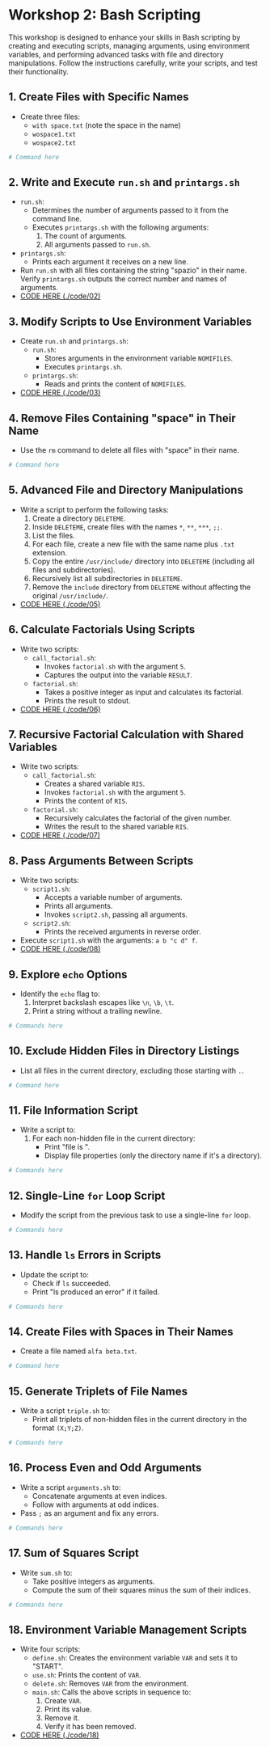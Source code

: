 # Workshop 2: Bash Scripting

This workshop is designed to enhance your skills in Bash scripting by creating and executing scripts, managing arguments, using environment variables, and performing advanced tasks with file and directory manipulations. Follow the instructions carefully, write your scripts, and test their functionality.

## 1. Create Files with Specific Names
- Create three files:
  - `with space.txt` (note the space in the name)
  - `wospace1.txt`
  - `wospace2.txt`
```bash
# Command here
```

## 2. Write and Execute `run.sh` and `printargs.sh`
- `run.sh`:
  - Determines the number of arguments passed to it from the command line.
  - Executes `printargs.sh` with the following arguments:
    1. The count of arguments.
    2. All arguments passed to `run.sh`.
- `printargs.sh`:
  - Prints each argument it receives on a new line.
- Run `run.sh` with all files containing the string "spazio" in their name. Verify `printargs.sh` outputs the correct number and names of arguments.
- [CODE HERE (./code/02)](./code/02)

## 3. Modify Scripts to Use Environment Variables
- Create `run.sh` and `printargs.sh`:
  - `run.sh`:
    - Stores arguments in the environment variable `NOMIFILES`.
    - Executes `printargs.sh`.
  - `printargs.sh`:
    - Reads and prints the content of `NOMIFILES`.
- [CODE HERE (./code/03)](./code/03)

## 4. Remove Files Containing "space" in Their Name
- Use the `rm` command to delete all files with "space" in their name.
```bash
# Command here
```

## 5. Advanced File and Directory Manipulations
- Write a script to perform the following tasks:
  1. Create a directory `DELETEME`.
  2. Inside `DELETEME`, create files with the names `*`, `**`, `***`, `;;`.
  3. List the files.
  4. For each file, create a new file with the same name plus `.txt` extension.
  5. Copy the entire `/usr/include/` directory into `DELETEME` (including all files and subdirectories).
  6. Recursively list all subdirectories in `DELETEME`.
  7. Remove the `include` directory from `DELETEME` without affecting the original `/usr/include/`.
- [CODE HERE (./code/05)](./code/05)

## 6. Calculate Factorials Using Scripts
- Write two scripts:
  - `call_factorial.sh`:
    - Invokes `factorial.sh` with the argument `5`.
    - Captures the output into the variable `RESULT`.
  - `factorial.sh`:
    - Takes a positive integer as input and calculates its factorial.
    - Prints the result to stdout.
- [CODE HERE (./code/06)](./code/06)

## 7. Recursive Factorial Calculation with Shared Variables
- Write two scripts:
  - `call_factorial.sh`:
    - Creates a shared variable `RIS`.
    - Invokes `factorial.sh` with the argument `5`.
    - Prints the content of `RIS`.
  - `factorial.sh`:
    - Recursively calculates the factorial of the given number.
    - Writes the result to the shared variable `RIS`.
- [CODE HERE (./code/07)](./code/07)

## 8. Pass Arguments Between Scripts
- Write two scripts:
  - `script1.sh`:
    - Accepts a variable number of arguments.
    - Prints all arguments.
    - Invokes `script2.sh`, passing all arguments.
  - `script2.sh`:
    - Prints the received arguments in reverse order.
- Execute `script1.sh` with the arguments: `a b "c d" f`.
- [CODE HERE (./code/08)](./code/08)

## 9. Explore `echo` Options
- Identify the `echo` flag to:
  1. Interpret backslash escapes like `\n`, `\b`, `\t`.
  2. Print a string without a trailing newline.
```bash
# Commands here
```

## 10. Exclude Hidden Files in Directory Listings
- List all files in the current directory, excluding those starting with `.`.
```bash
# Command here
```

## 11. File Information Script
- Write a script to:
  1. For each non-hidden file in the current directory:
     - Print "file is <filename>".
     - Display file properties (only the directory name if it's a directory).
```bash
# Commands here
```

## 12. Single-Line `for` Loop Script
- Modify the script from the previous task to use a single-line `for` loop.
```bash
# Commands here
```

## 13. Handle `ls` Errors in Scripts
- Update the script to:
  - Check if `ls` succeeded.
  - Print "ls produced an error" if it failed.
```bash
# Commands here
```

## 14. Create Files with Spaces in Their Names
- Create a file named `alfa beta.txt`.
```bash
# Command here
```

## 15. Generate Triplets of File Names
- Write a script `triple.sh` to:
  - Print all triplets of non-hidden files in the current directory in the format `(X;Y;Z)`.
```bash
# Commands here
```

## 16. Process Even and Odd Arguments
- Write a script `arguments.sh` to:
  - Concatenate arguments at even indices.
  - Follow with arguments at odd indices.
- Pass `;` as an argument and fix any errors.
```bash
# Commands here
```

## 17. Sum of Squares Script
- Write `sum.sh` to:
  - Take positive integers as arguments.
  - Compute the sum of their squares minus the sum of their indices.
```bash
# Commands here
```

## 18. Environment Variable Management Scripts
- Write four scripts:
  - `define.sh`: Creates the environment variable `VAR` and sets it to "START".
  - `use.sh`: Prints the content of `VAR`.
  - `delete.sh`: Removes `VAR` from the environment.
  - `main.sh`: Calls the above scripts in sequence to:
    1. Create `VAR`.
    2. Print its value.
    3. Remove it.
    4. Verify it has been removed.
- [CODE HERE (./code/18)](./code/18)


